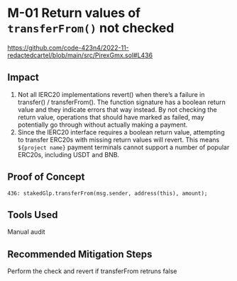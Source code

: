 # M-01 Return values of `transferFrom()` not checked

https://github.com/code-423n4/2022-11-redactedcartel/blob/main/src/PirexGmx.sol#L436

## Impact

1. Not all IERC20 implementations revert() when there’s a failure in transfer() / transferFrom(). The function signature has a boolean return value and they indicate errors that way instead. By not checking the return value, operations that should have marked as failed, may potentially go through without actually making a payment.
2. Since the IERC20 interface requires a boolean return value, attempting to transfer ERC20s with missing return values will revert. This means `${project name}` payment terminals cannot support a number of popular ERC20s, including USDT and BNB.

## Proof of Concept

```solidity
436: stakedGlp.transferFrom(msg.sender, address(this), amount);
```

## Tools Used

Manual audit

## Recommended Mitigation Steps

Perform the check and revert if transferFrom retruns false
